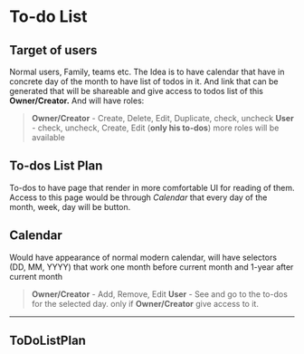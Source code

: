 # To-do List

## Target of users

Normal users, Family, teams etc.
The Idea is to have calendar that have in concrete day of the month to have list of todos in it. And link that can be generated that will be shareable and give access to todos list of this **Owner/Creator.** And will have roles:

> **Owner/Creator** - Create, Delete, Edit, Duplicate, check, uncheck
> **User** - check, uncheck, Create, Edit (**only his to-dos**)
> more roles will be available

## To-dos List Plan

To-dos to have page that render in more comfortable UI for reading of them.
Access to this page would be through _Calendar_ that every day of the month, week, day will be button.

## Calendar

Would have appearance of normal modern calendar, will have selectors (DD, MM, YYYY) that work one month before current month and 1-year after current month

> **Owner/Creator** - Add, Remove, Edit
> **User** - See and go to the to-dos for the selected day. only if **Owner/Creator** give access to it.

---

## ToDoListPlan
